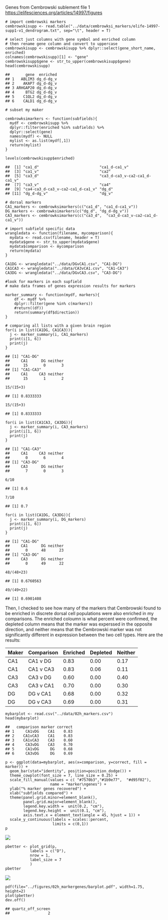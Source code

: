 Genes from Cembrowski sublement file 1
<a href="https://elifesciences.org/articles/14997/figures" class="uri">https://elifesciences.org/articles/14997/figures</a>

    # import cembrowski markers
    cembrowskisupp <- read.table("../data/cembrowksi_markers/elife-14997-supp1-v1_dendrogram.txt", sep="\t", header = T)

    # select just columns with gene symbol and enriched column
    # then rename gene column and convert to uppercase
    cembrowskisupp <- cembrowskisupp %>% dplyr::select(gene_short_name, enriched) 
    colnames(cembrowskisupp)[1] <- "gene"
    cembrowskisupp$gene <- str_to_upper(cembrowskisupp$gene)
    head(cembrowskisupp)

    ##       gene  enriched
    ## 1   ABLIM3 dg_d-dg_v
    ## 2    AKAP7 dg_d-dg_v
    ## 3 ARHGAP20 dg_d-dg_v
    ## 4     BTG2 dg_d-dg_v
    ## 5    C1QL2 dg_d-dg_v
    ## 6    CALD1 dg_d-dg_v

    # subset my maker

    cembrowksimarkers <- function(subfields){
      mydf <- cembrowskisupp %>% 
      dplyr::filter(enriched %in% subfields) %>% 
      dplyr::select(gene)
      names(mydf) <- NULL
      mylist <- as.list(mydf[,1])
      return(mylist)
    }

    levels(cembrowskisupp$enriched)

    ##  [1] "ca1_d"                           "ca1_d-ca1_v"                    
    ##  [3] "ca1_v"                           "ca2"                            
    ##  [5] "ca3_d"                           "ca3_d-ca3_v-ca2-ca1_d-ca1_v"    
    ##  [7] "ca3_v"                           "ca4"                            
    ##  [9] "ca4-ca3_d-ca3_v-ca2-ca1_d-ca1_v" "dg_d"                           
    ## [11] "dg_d-dg_v"                       "dg_v"

    # dorsal markers 
    CA1_markers <- cembrowksimarkers(c("ca1_d", "ca1_d-ca1_v"))
    DG_markers <- cembrowksimarkers(c("dg_d", "dg_d-dg_v"))
    CA3_markers <- cembrowksimarkers(c("ca3_d",  "ca3_d-ca3_v-ca2-ca1_d-ca1_v"))

    # import subfield specific data
    wrangledata <- function(filename, mycomparison){
      mydata <- read.csv(filename, header = T)
      mydata$gene <- str_to_upper(mydata$gene)
      mydata$comparison <- mycomparison
      return(mydata)
    }

    CA1DG <- wrangledata("../data/DGvCA1.csv", "CA1-DG")
    CA1CA3 <- wrangledata("../data/CA3vCA1.csv", "CA1-CA3")
    CA3DG <- wrangledata("../data/DGvCA3.csv", "CA3-DG")

    #look for markers in each supfield
    # make data frames of genes expression results for markers 

    marker_summary <- function(mydf, markers){
        df <- mydf %>%
        dplyr::filter(gene %in% c(markers)) 
        #return((df))
        return(summary(df$direction))
    }

    # comparing all lists with a given brain region
    for(i in list(CA1DG, CA1CA3)){
      j <- marker_summary(i, CA1_markers)
      print(i[1, 6])
      print(j)
    }

    ## [1] "CA1-DG"
    ##     CA1      DG neither 
    ##      15       0       3 
    ## [1] "CA1-CA3"
    ##     CA1     CA3 neither 
    ##      15       1       2

    15/(15+3)

    ## [1] 0.8333333

    15/(15+3)

    ## [1] 0.8333333

    for(i in list(CA1CA3, CA3DG)){
      j <- marker_summary(i, CA3_markers)
      print(i[1, 6])
      print(j)
    }

    ## [1] "CA1-CA3"
    ##     CA1     CA3 neither 
    ##       0       6       4 
    ## [1] "CA3-DG"
    ##     CA3      DG neither 
    ##       7       0       3

    6/10

    ## [1] 0.6

    7/10

    ## [1] 0.7

    for(i in list(CA1DG, CA3DG)){
      j <- marker_summary(i, DG_markers)
      print(i[1, 6])
      print(j)
    }

    ## [1] "CA1-DG"
    ##     CA1      DG neither 
    ##       0      48      23 
    ## [1] "CA3-DG"
    ##     CA3      DG neither 
    ##       0      49      22

    48/(48+23)

    ## [1] 0.6760563

    49/(49+22)

    ## [1] 0.6901408

Then, I checked to see how many of the markers that Cembrowski found to
be enriched in discrete dorsal cell populations were also enriched in my
comparisons. The enriched coloumn is what percent were confirmed, the
depleted column means that the marker was experssed in the opposite
direction, and neither means that the Cembrowski marker was not
significantly different in expression between the two cell types. Here
are the results:

<table>
<thead>
<tr class="header">
<th>Maker</th>
<th>Comparison</th>
<th>Enriched</th>
<th>Depleted</th>
<th>Neither</th>
</tr>
</thead>
<tbody>
<tr class="odd">
<td>CA1</td>
<td>CA1 v DG</td>
<td>0.83</td>
<td>0.00</td>
<td>0.17</td>
</tr>
<tr class="even">
<td>CA1</td>
<td>CA1 v CA3</td>
<td>0.83</td>
<td>0.06</td>
<td>0.11</td>
</tr>
<tr class="odd">
<td>CA3</td>
<td>CA3 v DG</td>
<td>0.60</td>
<td>0.00</td>
<td>0.40</td>
</tr>
<tr class="even">
<td>CA3</td>
<td>CA3 v CA1</td>
<td>0.70</td>
<td>0.00</td>
<td>0.30</td>
</tr>
<tr class="odd">
<td>DG</td>
<td>DG v CA1</td>
<td>0.68</td>
<td>0.00</td>
<td>0.32</td>
</tr>
<tr class="even">
<td>DG</td>
<td>DG v CA3</td>
<td>0.69</td>
<td>0.00</td>
<td>0.31</td>
</tr>
</tbody>
</table>

    mybarplot <- read.csv("../data/02h_markers.csv")
    head(mybarplot)

    ##   comparison marker correct
    ## 1     CA1vDG    CA1    0.83
    ## 2    CA1vCA3    CA1    0.83
    ## 3    CA1vCA3    CA3    0.60
    ## 4     CA3vDG    CA3    0.70
    ## 5     CA1vDG     DG    0.68
    ## 6     CA3vDG     DG    0.69

    p <- ggplot(data=mybarplot, aes(x=comparison, y=correct, fill = marker)) +
      geom_bar(stat="identity", position=position_dodge()) +
      theme_cowplot(font_size = 7, line_size = 0.25) +
      scale_fill_manual(values = c( "#7570b3","#1b9e77",  "#d95f02"),
                        name = "marker\ngenes") +
      ylab("% marker genes recovered") +
      xlab("subfields compared") +
      theme(panel.grid.minor=element_blank(),
            panel.grid.major=element_blank(),
            legend.key.width =  unit(0.2, "cm"),
            legend.key.height =  unit(0.1, "cm"),
            axis.text.x = element_text(angle = 45, hjust = 1)) +
      scale_y_continuous(labels = scales::percent,
                         limits = c(0,1))
    p

![](../figures/02h_markergenes/barplot-1.png)

    pbetter <- plot_grid(p,
               labels = c("D"),
               nrow = 1,
               label_size = 7
               )
    pbetter

![](../figures/02h_markergenes/barplot-2.png)

    pdf(file="../figures/02h_markergenes/barplot.pdf", width=1.75, height=2)
    plot(pbetter)
    dev.off()

    ## quartz_off_screen 
    ##                 2
